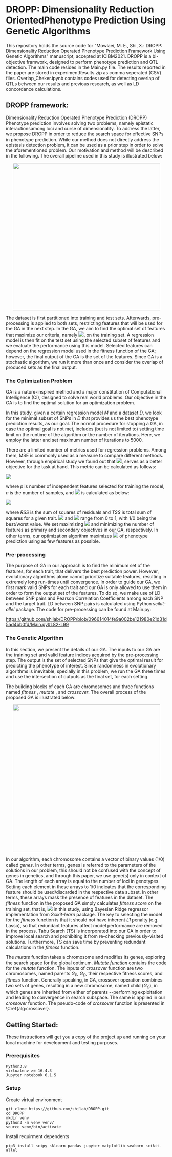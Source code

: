 # DROPP: Dimensionality Reduction OrientedPhenotype Prediction Using Genetic Algorithms

This repository holds the source code for "Mowlaei, M. E., Shi, X.: DROPP: Dimensionality Reduction Operated Phenotype Prediction Framework Using Genetic Algorithms" manuscript, accepted at ICIBM2021. DROPP is a bi-objective framwork, designed to perform phenotype prediction and QTL detection. The main code resides in the Main.py file. The results reported in the paper are stored in experimentResults.zip as comma seperated (CSV) files. Overlap_Cheker.ipynb contains codes used for detecting overlap of QTLs between our results and previous research, as well as LD concordance calculations.

## DROPP framework:
Dimensionality Reduction Operated Phenotype Prediction (DROPP) Phenotype prediction involves solving two problems, namely epistatic interactionsamong loci and curse of dimensionality. To address the latter, we propose DROPP in order to reduce the search space for effective SNPs in phenotype prediction. While our method does not directly address the epistasis detection problem, it can be used as a prior step in order to solve the aforementioned problem. Our motivation and method will be described in the following. The overall pipeline used in this study is illustrated below:

<p align="center">
  <img width="460" height="auto" src="https://github.com/shilab/DROPP/blob/3fdca0252e373ffe5194a2aa9bb0a07762a3f80e/assets/Figure%203.png">
</p>


The dataset is first partitioned into training and test sets. Afterwards, pre-processing is applied to both sets, restricting features that will be  used for the GA in the next step. In the GA, we aim to find the optimal set of features that maximize our criteria, namely <img src="https://render.githubusercontent.com/render/math?math=R_{\text{Adj}}^2">, on the training set. A regression model is then fit on the test set using the selected subset of features and we evaluate the performance using this model. Selected features can depend on the regression model used in the fitness function of the GA; however, the final output of the GA is the set of the features. Since GA is a stochastic algorithm, we run it more than once and consider the overlap of produced sets as the final output.

### The Optimization Problem

GA is a nature-inspired method and a major constitution of Computational Intelligence (CI), designed to solve real world problems. Our objective in the GA is to find the optimal solution for an optimization problem.
	
In this study, given a certain regression model *M* and a dataset *D*, we look for the minimal subset of SNPs in *D* that provides us the best phenotype prediction results, as our goal. The normal procedure for stopping a GA, in case the optimal goal is not met, includes (but is not limited to) setting time limit on the runtime of the algorithm or the number of iterations. Here, we employ the latter and set maximum number of iterations to 5000.

There are a limited number of metrics used for regression problems. Among them, MSE is commonly used as a measure to compare different methods. However, through empirical study we found out that <img src="https://render.githubusercontent.com/render/math?math=R_{\text{Adj}}^2">, serves as a better objective for the task at hand. This metric can be calculated as follows:

<img src="https://render.githubusercontent.com/render/math?math=R_{\text{Adj}}^2 = 1 - \dfrac{(1-R^2) (n - 1)}{n-p-1};">

where *p* is number of independent features selected for training the model, *n* is the number of samples, and <img src="https://render.githubusercontent.com/render/math?math=R^{2}"> is calculated as below:

<img src="https://render.githubusercontent.com/render/math?math=R^{2} = 1 - \dfrac{RSS}{TSS}">


where *RSS* is the sum of squares of residuals and *TSS* is total sum of squares for a given trait. <img src="https://render.githubusercontent.com/render/math?math=R_{\text{Adj}}^2">  and <img src="https://render.githubusercontent.com/render/math?math=R^{2}"> range from 0 to 1, with 1/0 being the best/worst value. We set maximizing <img src="https://render.githubusercontent.com/render/math?math=R_{\text{Adj}}^2"> and minimizing the number of features as primary and secondary objectives in our GA, respectively. In other terms, our optimization algorithm maximizes <img src="https://render.githubusercontent.com/render/math?math=R_{\text{Adj}}^2"> of phenotype prediction using as few features as possible.

### Pre-processing

The purpose of GA in our approach is to find the minimum set of the features, for each trait, that delivers the best prediction power. However, evolutionary algorithms alone cannot prioritize suitable features, resulting in extremely long run-times until convergence. In order to guide our GA, we first mark valid SNPs for each trait and our GA is only allowed to use them in order to form the output set of the features. To do so, we make use of LD between SNP pairs and Pearson Correlation Coefficients among each SNP and the target trait. LD between SNP pairs is calculated using Python *scikit-allel* package. The code for pre-processing can be found at Main.py:

https://github.com/shilab/DROPP/blob/096614014fe9a002be121980e21d31d5ad4bb0fd/Main.py#L82-L99

### The Genetic Algorithm

In this section, we present the details of our GA. The inputs to our GA are the training set and valid feature indices acquired by the pre-processing step. The output is the set of selected SNPs that give the optimal result for predicting the phenotype of interest. Since randomness in evolutionary algorithms is inevitable, specially in this problem, we run the GA three times and use the intersection of outputs as the final set, for each setting. 
	
The building blocks of each GA are chromosomes and three functions named *fitness* , *mutate* , and *crossover*. The overall process of the proposed GA is illustrated below:

<p align="center">
  <img width="460" height="auto" src="https://github.com/shilab/DROPP/blob/a194c2d303e7da1b6b8c247eb194b7bd689543d3/assets/Figure%204.png">
</p>

In our algorithm, each chromosome contains a vector of binary values (1/0) called *genes*. In other terms, genes is referred to the parameters of the solutions in our problem, this should not be confused with the concept of genes in genetics, and through this paper, we use gene(s) only in context of GA. The length of each array is equal to the number of loci in genotypes. Setting each element in these arrays to 1/0 indicates that the corresponding feature should be used/discarded in the respective data subset. In other terms, these arrays mask the presence of features in the dataset. The *fitness* function in the proposed GA simply calculates *fitness score* on the training set, that is, <img src="https://render.githubusercontent.com/render/math?math=R_{\text{Adj}}^2"> in this study, using Bayesian Ridge regressor implementation from *Scikit-learn* package. The key to selecting the model for the *fitness* function is that it should not have inherent *L1* penalty (e.g. Lasso), so that redundant features affect model performance are removed in the process. Tabu Search (TS) is incorporated into our GA in order to improve local search and prohibiting it from re-checking previously-visited solutions. Furthermore, TS can save time by preventing redundant calculations in the *fitness* function.

The *mutate* function takes a chromosome and modifies its genes, exploring the search space for the global optimum. <cite><a href="https://github.com/shilab/DROPP/blob/a194c2d303e7da1b6b8c247eb194b7bd689543d3/GeneSelector.py#L63-L91">Mutate function</a></cite> contains the code for the *mutate* function. The inputs of *crossover* function are two chromosomes, named parents $G_P$, $G_D$, their respective fitness scores, and *fitness* function. Generally speaking, in GA, crossover operation combines two sets of genes, resulting in a new chromosome, named child ($G_C$), in which genes are inherited from either of parents --performing exploitation and leading to convergence in search subspace. The same is applied in our *crossover* function. The pseudo-code of *crossover* function is presented in \Cref{alg:crossover}.

## Getting Started:

These instructions will get you a copy of the project up and running on your local machine for development and testing purposes. 

### Prerequisites
```
Python3.8 
virtualenv >= 16.4.3
Jupyter notebook 6.1.5
```
### Setup

Create virtual environment

```
git clone https://github.com/shilab/DROPP.git
cd DROPP
mkdir venv
python3 -m venv venv/
source venv/bin/activate
```
Install requirment dependents
```
pip3 install scipy sklearn pandas jupyter matplotlib seaborn scikit-allel
```
